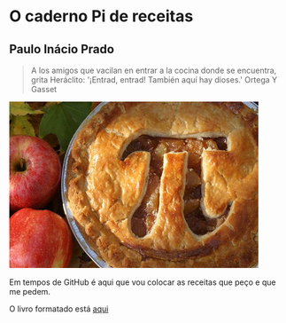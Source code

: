 # O caderno Pi de receitas
## Paulo Inácio Prado
>A los amigos que vacilan en entrar a la cocina donde se encuentra, grita Heráclito:
> '¡Entrad, entrad! También aquí hay dioses.'
> Ortega Y Gasset

![](figs/pie.png)

Em tempos de GitHub é aqui que vou colocar as receitas que peço e que me pedem.

O livro formatado está [aqui](https://www.gitbook.com/book/piklprado/receitas/)
